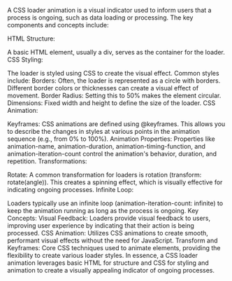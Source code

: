 A CSS loader animation is a visual indicator used to inform users that a process is ongoing, such as data loading or processing. The key components and concepts include:

HTML Structure:

A basic HTML element, usually a div, serves as the container for the loader.
CSS Styling:

The loader is styled using CSS to create the visual effect. Common styles include:
Borders: Often, the loader is represented as a circle with borders. Different border colors or thicknesses can create a visual effect of movement.
Border Radius: Setting this to 50% makes the element circular.
Dimensions: Fixed width and height to define the size of the loader.
CSS Animation:

Keyframes: CSS animations are defined using @keyframes. This allows you to describe the changes in styles at various points in the animation sequence (e.g., from 0% to 100%).
Animation Properties: Properties like animation-name, animation-duration, animation-timing-function, and animation-iteration-count control the animation's behavior, duration, and repetition.
Transformations:

Rotate: A common transformation for loaders is rotation (transform: rotate(angle)). This creates a spinning effect, which is visually effective for indicating ongoing processes.
Infinite Loop:

Loaders typically use an infinite loop (animation-iteration-count: infinite) to keep the animation running as long as the process is ongoing.
Key Concepts:
Visual Feedback: Loaders provide visual feedback to users, improving user experience by indicating that their action is being processed.
CSS Animation: Utilizes CSS animations to create smooth, performant visual effects without the need for JavaScript.
Transform and Keyframes: Core CSS techniques used to animate elements, providing the flexibility to create various loader styles.
In essence, a CSS loader animation leverages basic HTML for structure and CSS for styling and animation to create a visually appealing indicator of ongoing processes.
